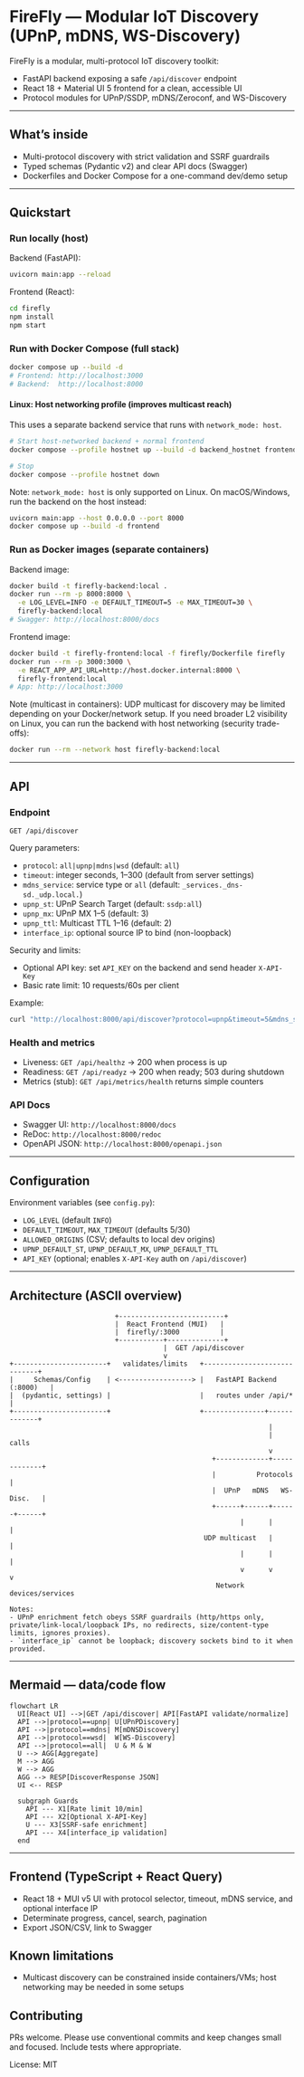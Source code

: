 # FireFly — Modular IoT Discovery (UPnP, mDNS, WS-Discovery)

FireFly is a modular, multi-protocol IoT discovery toolkit:
- FastAPI backend exposing a safe `/api/discover` endpoint
- React 18 + Material UI 5 frontend for a clean, accessible UI
- Protocol modules for UPnP/SSDP, mDNS/Zeroconf, and WS-Discovery

---

## What’s inside
- Multi-protocol discovery with strict validation and SSRF guardrails
- Typed schemas (Pydantic v2) and clear API docs (Swagger)
- Dockerfiles and Docker Compose for a one-command dev/demo setup

---

## Quickstart

### Run locally (host)
Backend (FastAPI):
```bash
uvicorn main:app --reload
```

Frontend (React):
```bash
cd firefly
npm install
npm start
```

### Run with Docker Compose (full stack)
```bash
docker compose up --build -d
# Frontend: http://localhost:3000
# Backend:  http://localhost:8000
```

#### Linux: Host networking profile (improves multicast reach)
This uses a separate backend service that runs with `network_mode: host`.

```bash
# Start host-networked backend + normal frontend
docker compose --profile hostnet up --build -d backend_hostnet frontend

# Stop
docker compose --profile hostnet down
```

Note: `network_mode: host` is only supported on Linux. On macOS/Windows, run the backend on the host instead:
```bash
uvicorn main:app --host 0.0.0.0 --port 8000
docker compose up --build -d frontend
```

### Run as Docker images (separate containers)
Backend image:
```bash
docker build -t firefly-backend:local .
docker run --rm -p 8000:8000 \
  -e LOG_LEVEL=INFO -e DEFAULT_TIMEOUT=5 -e MAX_TIMEOUT=30 \
  firefly-backend:local
# Swagger: http://localhost:8000/docs
```

Frontend image:
```bash
docker build -t firefly-frontend:local -f firefly/Dockerfile firefly
docker run --rm -p 3000:3000 \
  -e REACT_APP_API_URL=http://host.docker.internal:8000 \
  firefly-frontend:local
# App: http://localhost:3000
```

Note (multicast in containers): UDP multicast for discovery may be limited depending on your Docker/network setup. If you need broader L2 visibility on Linux, you can run the backend with host networking (security trade-offs):
```bash
docker run --rm --network host firefly-backend:local
```

---

## API

### Endpoint
`GET /api/discover`

Query parameters:
- `protocol`: `all|upnp|mdns|wsd` (default: `all`)
- `timeout`: integer seconds, 1–300 (default from server settings)
- `mdns_service`: service type or `all` (default: `_services._dns-sd._udp.local.`)
- `upnp_st`: UPnP Search Target (default: `ssdp:all`)
- `upnp_mx`: UPnP MX 1–5 (default: 3)
- `upnp_ttl`: Multicast TTL 1–16 (default: 2)
- `interface_ip`: optional source IP to bind (non-loopback)

Security and limits:
- Optional API key: set `API_KEY` on the backend and send header `X-API-Key`
- Basic rate limit: 10 requests/60s per client

Example:
```bash
curl "http://localhost:8000/api/discover?protocol=upnp&timeout=5&mdns_service=_services._dns-sd._udp.local."
```

### Health and metrics
- Liveness: `GET /api/healthz` → 200 when process is up
- Readiness: `GET /api/readyz` → 200 when ready; 503 during shutdown
- Metrics (stub): `GET /api/metrics/health` returns simple counters

### API Docs
- Swagger UI: `http://localhost:8000/docs`
- ReDoc: `http://localhost:8000/redoc`
- OpenAPI JSON: `http://localhost:8000/openapi.json`

---

## Configuration
Environment variables (see `config.py`):
- `LOG_LEVEL` (default `INFO`)
- `DEFAULT_TIMEOUT`, `MAX_TIMEOUT` (defaults 5/30)
- `ALLOWED_ORIGINS` (CSV; defaults to local dev origins)
- `UPNP_DEFAULT_ST`, `UPNP_DEFAULT_MX`, `UPNP_DEFAULT_TTL`
- `API_KEY` (optional; enables `X-API-Key` auth on `/api/discover`)

---

## Architecture (ASCII overview)
```
                          +--------------------------+
                          |  React Frontend (MUI)   |
                          |  firefly/:3000          |
                          +-----------+--------------+
                                      |  GET /api/discover
                                      v
+-----------------------+   validates/limits   +-----------------------------+
|     Schemas/Config    | <------------------> |   FastAPI Backend (:8000)   |
|  (pydantic, settings) |                      |   routes under /api/*       |
+-----------------------+                      +---------------+-------------+
                                                                |
                                                                | calls
                                                                v
                                                  +-------------+-------------+
                                                  |          Protocols        |
                                                  |  UPnP   mDNS   WS-Disc.   |
                                                  +------+------+------+------+
                                                         |      |      |
                                                UDP multicast   |      |
                                                         |      |      |
                                                         v      v      v
                                                   Network devices/services

Notes:
- UPnP enrichment fetch obeys SSRF guardrails (http/https only, private/link-local/loopback IPs, no redirects, size/content-type limits, ignores proxies).
- `interface_ip` cannot be loopback; discovery sockets bind to it when provided.
```

---

## Mermaid — data/code flow
```mermaid
flowchart LR
  UI[React UI] -->|GET /api/discover| API[FastAPI validate/normalize]
  API -->|protocol==upnp| U[UPnPDiscovery]
  API -->|protocol==mdns| M[mDNSDiscovery]
  API -->|protocol==wsd|  W[WS-Discovery]
  API -->|protocol==all|  U & M & W
  U --> AGG[Aggregate]
  M --> AGG
  W --> AGG
  AGG --> RESP[DiscoverResponse JSON]
  UI <-- RESP

  subgraph Guards
    API --- X1[Rate limit 10/min]
    API --- X2[Optional X-API-Key]
    U --- X3[SSRF-safe enrichment]
    API --- X4[interface_ip validation]
  end
```

---

## Frontend (TypeScript + React Query)
- React 18 + MUI v5 UI with protocol selector, timeout, mDNS service, and optional interface IP
- Determinate progress, cancel, search, pagination
- Export JSON/CSV, link to Swagger

## Known limitations
- Multicast discovery can be constrained inside containers/VMs; host networking may be needed in some setups

## Contributing
PRs welcome. Please use conventional commits and keep changes small and focused. Include tests where appropriate.

License: MIT